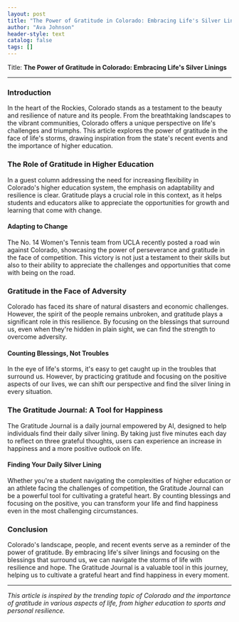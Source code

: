 ```yaml
---
layout: post
title: "The Power of Gratitude in Colorado: Embracing Life's Silver Linings"
author: "Ava Johnson"
header-style: text
catalog: false
tags: []
---
```


Title: **The Power of Gratitude in Colorado: Embracing Life's Silver Linings**

---

### **Introduction**

In the heart of the Rockies, Colorado stands as a testament to the beauty and resilience of nature and its people. From the breathtaking landscapes to the vibrant communities, Colorado offers a unique perspective on life's challenges and triumphs. This article explores the power of gratitude in the face of life's storms, drawing inspiration from the state's recent events and the importance of higher education.

### **The Role of Gratitude in Higher Education**

In a guest column addressing the need for increasing flexibility in Colorado's higher education system, the emphasis on adaptability and resilience is clear. Gratitude plays a crucial role in this context, as it helps students and educators alike to appreciate the opportunities for growth and learning that come with change.

#### **Adapting to Change**

The No. 14 Women's Tennis team from UCLA recently posted a road win against Colorado, showcasing the power of perseverance and gratitude in the face of competition. This victory is not just a testament to their skills but also to their ability to appreciate the challenges and opportunities that come with being on the road.

### **Gratitude in the Face of Adversity**

Colorado has faced its share of natural disasters and economic challenges. However, the spirit of the people remains unbroken, and gratitude plays a significant role in this resilience. By focusing on the blessings that surround us, even when they're hidden in plain sight, we can find the strength to overcome adversity.

#### **Counting Blessings, Not Troubles**

In the eye of life's storms, it's easy to get caught up in the troubles that surround us. However, by practicing gratitude and focusing on the positive aspects of our lives, we can shift our perspective and find the silver lining in every situation.

### **The Gratitude Journal: A Tool for Happiness**

The Gratitude Journal is a daily journal empowered by AI, designed to help individuals find their daily silver lining. By taking just five minutes each day to reflect on three grateful thoughts, users can experience an increase in happiness and a more positive outlook on life.

#### **Finding Your Daily Silver Lining**

Whether you're a student navigating the complexities of higher education or an athlete facing the challenges of competition, the Gratitude Journal can be a powerful tool for cultivating a grateful heart. By counting blessings and focusing on the positive, you can transform your life and find happiness even in the most challenging circumstances.

### **Conclusion**

Colorado's landscape, people, and recent events serve as a reminder of the power of gratitude. By embracing life's silver linings and focusing on the blessings that surround us, we can navigate the storms of life with resilience and hope. The Gratitude Journal is a valuable tool in this journey, helping us to cultivate a grateful heart and find happiness in every moment.

---

*This article is inspired by the trending topic of Colorado and the importance of gratitude in various aspects of life, from higher education to sports and personal resilience.*